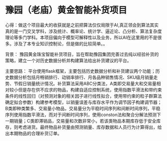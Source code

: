 # 豫园（老庙）黄金智能补货项目

心得：做这个项目最大的收获就是之前把算法仅仅局限于AI,真正领会到算法其实真的是一门交叉学科，涉及统计、概率论、统计学、逼近论、凸分析、算法复杂度理论等多门学科。本项目偏向于模型可解释性以及业务，所以AI在这里用的不是很多。涉及了本专业知识控制论，但是做的比较简单。。

背景：
豫园黄金珠宝智能补货项目，旨在帮助豫园集团完善过去纯以经验补货的策略，建立一个对历史数据分析并构建算法给出补货建议的平台。

主要思路：
平台使用flask框架，主要包括历史数据分析和补货建议两个功能；历史数据分析包括月畅销排行、动销率排行、月各品种销售情况、SKU级月销量走势、节假日销量统计情况。补货算法采用ABC分类法，A类即交易量大和交易量相对较小但是存在供不应求的物品，构建自适应控制系统，使用指数平滑法和带约束条件的线性回归（对预测对象的相关因子进行线性拟合，使用带约束的粒子群算法确定拟合参数）构建参考模型，以销量误差与库存水平作为调节因子构建调节器；B类即种类繁多、交易量小物品，交易量分为平稳时间序列和间断时间序列，平稳序列使用指数平滑法，而对于间断时间序列，使用conston法和聚合分解法预测下一期销量；C类即滞销品，交易量和次数非常小，若该类物品本期库存低于安全库存，则考虑进货。最终物品补货量由预测销量、库存数据和人员行为计算得出，给出本期物品的合理补货订单。
